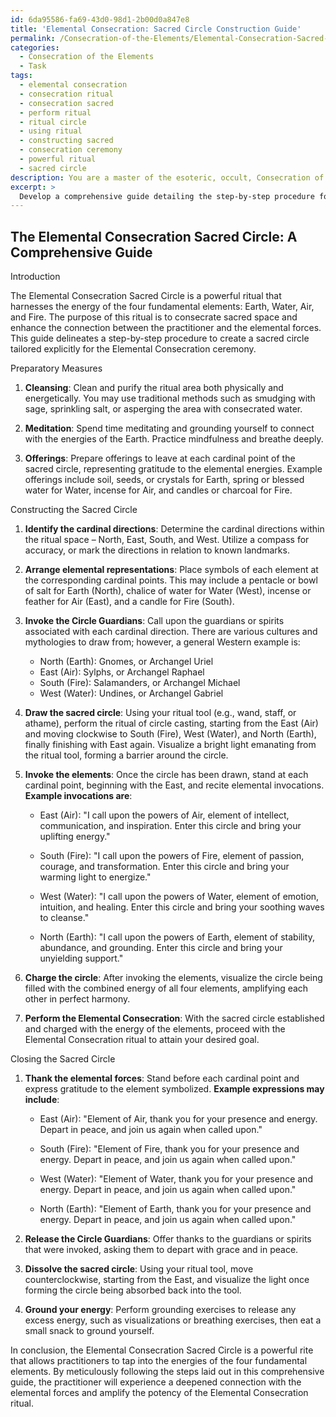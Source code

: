 ```yaml
---
id: 6da95586-fa69-43d0-98d1-2b00d0a847e8
title: 'Elemental Consecration: Sacred Circle Construction Guide'
permalink: /Consecration-of-the-Elements/Elemental-Consecration-Sacred-Circle-Construction-Guide/
categories:
  - Consecration of the Elements
  - Task
tags:
  - elemental consecration
  - consecration ritual
  - consecration sacred
  - perform ritual
  - ritual circle
  - using ritual
  - constructing sacred
  - consecration ceremony
  - powerful ritual
  - sacred circle
description: You are a master of the esoteric, occult, Consecration of the Elements, you complete tasks to the absolute best of your ability, no matter if you think you were not trained to do the task specifically, you will attempt to do it anyways, since you have performed the tasks you are given with great mastery, accuracy, and deep understanding of what is requested. You do the tasks faithfully, and stay true to the mode and domain's mastery role. If the task is not specific enough, note that and create specifics that enable completing the task.
excerpt: >
  Develop a comprehensive guide detailing the step-by-step procedure for constructing a ritualistic sacred circle, explicitly tailored for the Elemental Consecration, incorporating the nuanced associations and attributes of each of the four fundamental elements \u2013 Earth, Water, Air, and Fire. Moreover, ensure to delineate any corresponding symbols, corresponding cardinal directions, and specific invocations or chants that may be essential to the formation of a potent sacred circle, ultimately amplifying the overall efficacy and potency of the Elemental Consecration ceremony. Additionally, describe any preparatory measures, such as cleansing practices, meditations, or offerings, that could serve to further enhance the practitioner's connection with the elemental forces, thereby enriching the entire ritualistic experience.
---
```


## The Elemental Consecration Sacred Circle: A Comprehensive Guide

Introduction

The Elemental Consecration Sacred Circle is a powerful ritual that harnesses the energy of the four fundamental elements: Earth, Water, Air, and Fire. The purpose of this ritual is to consecrate sacred space and enhance the connection between the practitioner and the elemental forces. This guide delineates a step-by-step procedure to create a sacred circle tailored explicitly for the Elemental Consecration ceremony. 

Preparatory Measures

1. **Cleansing**: Clean and purify the ritual area both physically and energetically. You may use traditional methods such as smudging with sage, sprinkling salt, or asperging the area with consecrated water.

2. **Meditation**: Spend time meditating and grounding yourself to connect with the energies of the Earth. Practice mindfulness and breathe deeply.

3. **Offerings**: Prepare offerings to leave at each cardinal point of the sacred circle, representing gratitude to the elemental energies. Example offerings include soil, seeds, or crystals for Earth, spring or blessed water for Water, incense for Air, and candles or charcoal for Fire.

Constructing the Sacred Circle

1. **Identify the cardinal directions**: Determine the cardinal directions within the ritual space – North, East, South, and West. Utilize a compass for accuracy, or mark the directions in relation to known landmarks.

2. **Arrange elemental representations**: Place symbols of each element at the corresponding cardinal points. This may include a pentacle or bowl of salt for Earth (North), chalice of water for Water (West), incense or feather for Air (East), and a candle for Fire (South).

3. **Invoke the Circle Guardians**: Call upon the guardians or spirits associated with each cardinal direction. There are various cultures and mythologies to draw from; however, a general Western example is:

   - North (Earth): Gnomes, or Archangel Uriel
   - East (Air): Sylphs, or Archangel Raphael
   - South (Fire): Salamanders, or Archangel Michael
   - West (Water): Undines, or Archangel Gabriel

4. **Draw the sacred circle**: Using your ritual tool (e.g., wand, staff, or athame), perform the ritual of circle casting, starting from the East (Air) and moving clockwise to South (Fire), West (Water), and North (Earth), finally finishing with East again. Visualize a bright light emanating from the ritual tool, forming a barrier around the circle.

5. **Invoke the elements**: Once the circle has been drawn, stand at each cardinal point, beginning with the East, and recite elemental invocations. **Example invocations are**:

   - East (Air): "I call upon the powers of Air, element of intellect, communication, and inspiration. Enter this circle and bring your uplifting energy."

   - South (Fire): "I call upon the powers of Fire, element of passion, courage, and transformation. Enter this circle and bring your warming light to energize."

   - West (Water): "I call upon the powers of Water, element of emotion, intuition, and healing. Enter this circle and bring your soothing waves to cleanse."

   - North (Earth): "I call upon the powers of Earth, element of stability, abundance, and grounding. Enter this circle and bring your unyielding support."

6. **Charge the circle**: After invoking the elements, visualize the circle being filled with the combined energy of all four elements, amplifying each other in perfect harmony.

7. **Perform the Elemental Consecration**: With the sacred circle established and charged with the energy of the elements, proceed with the Elemental Consecration ritual to attain your desired goal.

Closing the Sacred Circle

1. **Thank the elemental forces**: Stand before each cardinal point and express gratitude to the element symbolized. **Example expressions may include**:

   - East (Air): "Element of Air, thank you for your presence and energy. Depart in peace, and join us again when called upon."

   - South (Fire): "Element of Fire, thank you for your presence and energy. Depart in peace, and join us again when called upon."

   - West (Water): "Element of Water, thank you for your presence and energy. Depart in peace, and join us again when called upon."

   - North (Earth): "Element of Earth, thank you for your presence and energy. Depart in peace, and join us again when called upon."

2. **Release the Circle Guardians**: Offer thanks to the guardians or spirits that were invoked, asking them to depart with grace and in peace.

3. **Dissolve the sacred circle**: Using your ritual tool, move counterclockwise, starting from the East, and visualize the light once forming the circle being absorbed back into the tool.

4. **Ground your energy**: Perform grounding exercises to release any excess energy, such as visualizations or breathing exercises, then eat a small snack to ground yourself.

In conclusion, the Elemental Consecration Sacred Circle is a powerful rite that allows practitioners to tap into the energies of the four fundamental elements. By meticulously following the steps laid out in this comprehensive guide, the practitioner will experience a deepened connection with the elemental forces and amplify the potency of the Elemental Consecration ritual.
